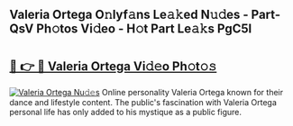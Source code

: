## Valeria Ortega O𝚗lyf𝚊ns Le𝚊𝚔ed N𝚞𝚍es - Part-QsV Ph𝚘tos Vi𝚍eo - H𝚘t Part Le𝚊𝚔s PgC5l

# <h2><a href="http://hf050o0.feru.top/?c=Valeria+Ortega">🔗 👉 🔴 Valeria Ortega Vi𝚍𝚎o Ph𝚘t𝚘𝚜</a></h2>

[![Valeria Ortega Nu𝚍𝚎s](https://i.imgur.com/0TWrTi3.gif)](http://hf050o0.feru.top/?c=Valeria+Ortega)
Online personality Valeria Ortega known for their dance and lifestyle content. The public's fascination with Valeria Ortega personal life has only added to his mystique as a public figure. 
